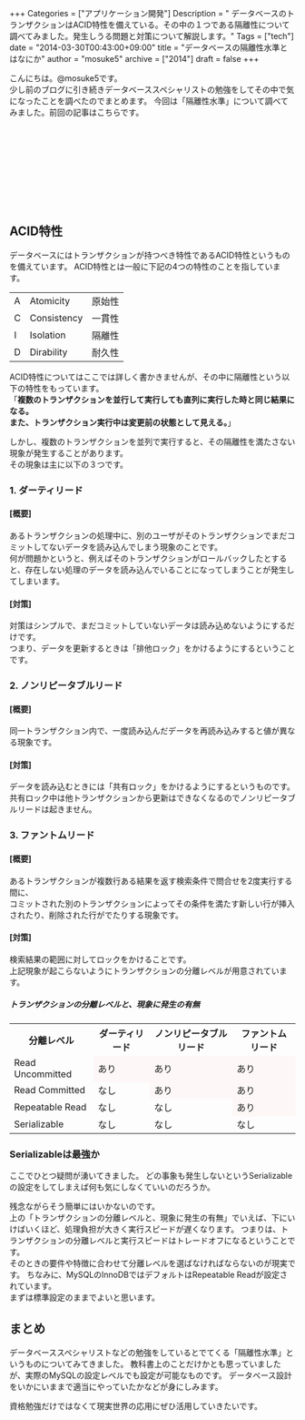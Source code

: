 +++
Categories = ["アプリケーション開発"]
Description = " データベースのトランザクションはACID特性を備えている。その中の１つである隔離性について調べてみました。発生しうる問題と対策について解説します。"
Tags = ["tech"]
date = "2014-03-30T00:43:00+09:00"
title = "データベースの隔離性水準とはなにか"
author = "mosuke5"
archive = ["2014"]
draft = false
+++

こんにちは。@mosuke5です。  
少し前のブログに引き続きデータベーススペシャリストの勉強をしてその中で気になったことを調べたのでまとめます。
今回は「隔離性水準」について調べてみました。前回の記事はこちらです。
<div class="iframely-embed"><div class="iframely-responsive" style="height: 140px; padding-bottom: 0;"><a href="https://blog.mosuke.tech/entry/2014/02/28/232846/" data-iframely-url="//cdn.iframe.ly/7pjb9WI"></a></div></div><script async src="//cdn.iframe.ly/embed.js" charset="utf-8"></script>
<!--more-->

## ACID特性
データベースにはトランザクションが持つべき特性であるACID特性というものを備えています。
ACID特性とは一般に下記の4つの特性のことを指しています。

<table>
<tr>
  <td>A</td>
  <td>Atomicity</td>
  <td>原始性</td>
</tr>
<tr>
  <td>C</td>
  <td>Consistency</td>
  <td>一貫性</td>
</tr>
<tr>
  <td>I</td>
  <td>Isolation</td>
  <td>隔離性</td>
</tr>
<tr>
  <td>D</td>
  <td>Dirability</td>
  <td>耐久性</td>
</tr>
</table>

ACID特性についてはここでは詳しく書かきませんが、その中に隔離性という以下の特性をもっています。  
「<b>複数のトランザクションを並行して実行しても直列に実行した時と同じ結果になる。<br>
また、トランザクション実行中は変更前の状態として見える。</b>」

しかし、複数のトランザクションを並列で実行すると、その隔離性を満たさない現象が発生することがあります。<br>
その現象は主に以下の３つです。

### 1. ダーティリード
#### [概要]
あるトランザクションの処理中に、別のユーザがそのトランザクションでまだコミットしてないデータを読み込んでしまう現象のことです。<br>
何が問題かというと、例えばそのトランザクションがロールバックしたとすると、存在しない処理のデータを読み込んでいることになってしまうことが発生してしまいます。

#### [対策]
対策はシンプルで、まだコミットしていないデータは読み込めないようにするだけです。<br>
つまり、データを更新するときは「排他ロック」をかけるようにするということです。

### 2. ノンリピータブルリード
#### [概要]
同一トランザクション内で、一度読み込んだデータを再読み込みすると値が異なる現象です。

#### [対策]
データを読み込むときには「共有ロック」をかけるようにするというものです。<br>
共有ロック中は他トランザクションから更新はできなくなるのでノンリピータブルリードは起きません。

### 3. ファントムリード
#### [概要]
あるトランザクションが複数行ある結果を返す検索条件で問合せを2度実行する間に、<br>
コミットされた別のトランザクションによってその条件を満たす新しい行が挿入されたり、削除された行がでたりする現象です。

#### [対策]
検索結果の範囲に対してロックをかけることです。<br>
上記現象が起こらないようにトランザクションの分離レベルが用意されています。

##### トランザクションの分離レベルと、現象に発生の有無
<table>
<tr>
  <th>分離レベル</th>
  <th>ダーティリード</th>
  <th>ノンリピータブルリード</th>
  <th>ファントムリード</th>
</tr>
<tr>
  <td>Read Uncommitted</td>
  <td style="background-color:#fdf7f7;">あり</td>
  <td style="background-color:#fdf7f7;">あり</td>
  <td style="background-color:#fdf7f7;">あり</td>
</tr>
<tr>
  <td>Read Committed</td>
  <td>なし</td>
  <td style="background-color:#fdf7f7;">あり</td>
  <td style="background-color:#fdf7f7;">あり</td>
</tr>
<tr>
  <td>Repeatable Read</td>
  <td>なし</td>
  <td>なし</td>
  <td style="background-color:#fdf7f7;">あり</td>
</tr>
<tr>
  <td>Serializable</td>
  <td>なし</td>
  <td>なし</td>
  <td>なし</td>
</tr>
</table>

### Serializableは最強か
ここでひとつ疑問が湧いてきました。
どの事象も発生しないというSerializableの設定をしてしまえば何も気にしなくていいのだろうか。

残念ながらそう簡単にはいかないのです。<br>
上の「トランザクションの分離レベルと、現象に発生の有無」でいえば、下にいけばいくほど、処理負担が大きく実行スピードが遅くなります。
つまりは、トランザクションの分離レベルと実行スピードはトレードオフになるということです。<br>
そのときの要件や特徴に合わせて分離レベルを選ばなければならないのが現実です。
ちなみに、MySQLのInnoDBではデフォルトはRepeatable Readが設定されています。<br>
まずは標準設定のままでよいと思います。

## まとめ
データベーススペシャリストなどの勉強をしているとでてくる「隔離性水準」というものについてみてきました。
教科書上のことだけかとも思っていましたが、実際のMySQLの設定レベルでも設定が可能なものです。
データベース設計をいかにいままで適当にやっていたかなどが身にしみます。

資格勉強だけではなくて現実世界の応用にぜひ活用していきたいです。
